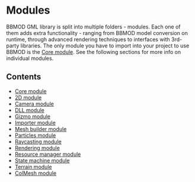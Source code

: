 # Modules
BBMOD GML library is split into multiple folders - modules. Each one of them
adds extra functionality - ranging from BBMOD model conversion on runtime,
through advanced rendering techniques to interfaces with 3rd-party libraries.
The only module you have to import into your project to use BBMOD is the
[Core module](./CoreModule.html). See the following sections for more info on
individual modules.

## Contents
* [Core module](./CoreModule.html)
* [2D module](./2DModule.html)
* [Camera module](./CameraModule.html)
* [DLL module](./DLLModule.html)
* [Gizmo module](./GizmoModule.html)
* [Importer module](./ImporterModule.html)
* [Mesh builder module](./MeshBuilderModule.html)
* [Particles module](./ParticlesModule.html)
* [Raycasting module](./RaycastingModule.html)
* [Rendering module](./RenderingModule.html)
* [Resource manager module](./ResourceManagerModule.html)
* [State machine module](./StateMachineModule.html)
* [Terrain module](./TerrainModule.html)
* [ColMesh module](./ColMeshModule.html)
